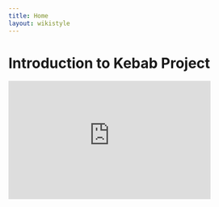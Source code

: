 ```yaml
---
title: Home
layout: wikistyle
---
```


Introduction to Kebab Project
=============================


<iframe src="http://player.vimeo.com/video/27572892?title=0&amp;byline=0&amp;portrait=0" width="400" height="235" frameborder="0" webkitAllowFullScreen allowFullScreen></iframe>